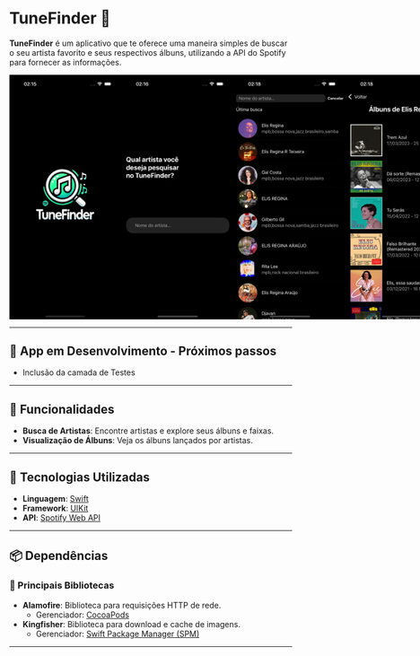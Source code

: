 # TuneFinder 🎵

**TuneFinder** é um aplicativo que te oferece uma maneira simples de buscar o seu artista favorito e seus respectivos álbuns, utilizando a API do Spotify para fornecer as informações.

<div style="display: flex; justify-content: space-around;">
  <img src="Images-demo/imagem1.png" width="200" alt="Imagem 1" />
  <img src="Images-demo/imagem2.png" width="200" alt="Imagem 2" />
  <img src="Images-demo/imagem3.png" width="200" alt="Imagem 3" />
  <img src="Images-demo/imagem4.png" width="200" alt="Imagem 4" />
</div>

---

## 🚧 App em Desenvolvimento - Próximos passos

- Inclusão da camada de Testes

---

## 🚀 Funcionalidades

- **Busca de Artistas**: Encontre artistas e explore seus álbuns e faixas.
- **Visualização de Álbuns**: Veja os álbuns lançados por artistas.

---

## 📱 Tecnologias Utilizadas

- **Linguagem**: [Swift](https://developer.apple.com/swift/)
- **Framework**: [UIKit](https://developer.apple.com/documentation/uikit/)
- **API**: [Spotify Web API](https://developer.spotify.com/documentation/web-api)

---

## 📦 Dependências

### 🎯 Principais Bibliotecas

- **Alamofire**: Biblioteca para requisições HTTP de rede.
  - Gerenciador: [CocoaPods](https://cocoapods.org/)
- **Kingfisher**: Biblioteca para download e cache de imagens.
  - Gerenciador: [Swift Package Manager (SPM)](https://swift.org/package-manager/)

---
